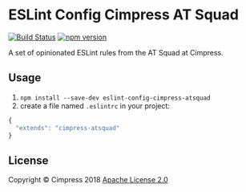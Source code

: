 # ESLint Config Cimpress AT Squad
[![Build Status](https://travis-ci.org/Cimpress-MCP/eslint-config-cimpress-atsquad.svg?branch=master)](https://travis-ci.org/Cimpress-MCP/eslint-config-cimpress-atsquad)
[![npm version](https://badge.fury.io/js/eslint-config-cimpress-atsquad.svg)](https://www.npmjs.com/package/eslint-config-cimpress-atsquad)

A set of opinionated ESLint rules from the AT Squad at Cimpress.

## Usage
1. `npm install --save-dev eslint-config-cimpress-atsquad`
2. create a file named `.eslintrc` in your project:

```javascript
{
  "extends": "cimpress-atsquad"
}
```

## License

Copyright &copy; Cimpress 2018
[Apache License 2.0](./LICENSE)
